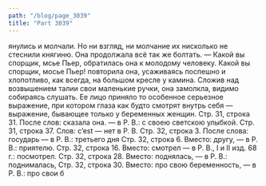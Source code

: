 ```yaml
---
path: "/blog/page_3039"
title: "Part 3039"
---
```


янулись и молчали. Но ни взгляд, ни молчание их нисколько не стеснили княгиню. Она продолжала всё так же болтать.
— Какой вы спорщик, мсье Пьер, обратилась она к молодому человеку.
Какой вы спорщик, мосье Пьер! повторила она, усаживаясь поспешно и хлопотливо, как всегда, на большом кресле у камина.
Сложив над возвышением талии свои маленькие ручки, она замолкла, видимо собираясь слушать. Ее лицо приняло то особенное серьезное выражение, при котором глаза как будто смотрят внутрь себя — выражение, бывающее только у беременных женщин.
Стр. 31, строка 31.
После слов: сказала она. — в Р. В.: с своею светскою улыбкой.
Стр. 31, строка 37. 
Слов: c’est — нет в Р. В.
Стр. 32, строка 3.
После слова: государь — в Р. В.: третьего дня
Стр. 32, строка 6.
Вместо: другу, — в Р. В.: приятелю.
Стр. 32, строка 16.
Вместо: смотрел — в Р. В., I и II изд. 68 г.: посмотрел.
Стр. 32, строка 28.
Вместо: поднялась, — в Р. В.: поднималась,
Стр. 32, строка 30.
Вместо: про свою беременность, — в Р. В.: про свои б
